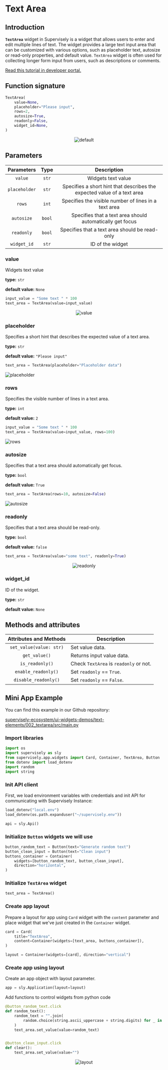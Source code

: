 # Text Area

## Introduction

**`TextArea`** widget in Supervisely is a widget that allows users to enter and edit multiple lines of text. The widget provides a large text input area that can be customized with various options, such as placeholder text, autosize or read-only properties, and default value.
`TextArea` widget is often used for collecting longer form input from users, such as descriptions or comments.

[Read this tutorial in developer portal.](https://developer.supervise.ly/app-development/widgets/text-elements/textarea)

## Function signature

```python
TextArea(
    value=None,
    placeholder="Please input",
    rows=2,
    autosize=True,
    readonly=False,
    widget_id=None,
)
```

<p align="center">
  <img src="https://user-images.githubusercontent.com/79905215/223040758-1a68dd01-56fa-4269-8d50-fc5036ea7883.gif" alt="default" />
</p>

## Parameters

|  Parameters   |  Type  |                               Description                               |
| :-----------: | :----: | :---------------------------------------------------------------------: |
|    `value`    | `str`  |                           Widgets text value                            |
| `placeholder` | `str`  | Specifies a short hint that describes the expected value of a text area |
|    `rows`     | `int`  |          Specifies the visible number of lines in a text area           |
|  `autosize`   | `bool` |        Specifies that a text area should automatically get focus        |
|  `readonly`   | `bool` |             Specifies that a text area should be read-only              |
|  `widget_id`  | `str`  |                            ID of the widget                             |

### value

Widgets text value

**type:** `str`

**default value:** `None`

```python
input_value = "Some text " * 100
text_area = TextArea(value=input_value)
```

<p align="center">
  <img src="https://user-images.githubusercontent.com/79905215/223040715-985f1cb2-fe65-4455-b480-129959ab57f5.gif" alt="value" />
</p>

### placeholder

Specifies a short hint that describes the expected value of a text area.

**type:** `str`

**default value:** `"Please input"`

```python
text_area = TextArea(placeholder="Placeholder data")
```

![placeholder](https://user-images.githubusercontent.com/120389559/221416855-aada5788-eb18-4c97-9a83-048187598ed3.png)

### rows

Specifies the visible number of lines in a text area.

**type:** `int`

**default value:** `2`

```python
input_value = "Some text " * 100
text_area = TextArea(value=input_value, rows=100)
```

![rows](https://user-images.githubusercontent.com/120389559/221416990-f787ba83-6fbd-4e74-a413-050834b28cda.png)

### autosize

Specifies that a text area should automatically get focus.

**type:** `bool`

**default value:** `True`

```python
text_area = TextArea(rows=10, autosize=False)
```

![autosize](https://user-images.githubusercontent.com/120389559/221417225-88043c32-f0ee-4f00-938f-5003690a06b1.png)

### readonly

Specifies that a text area should be read-only.

**type:** `bool`

**default value:** `false`

```python
text_area = TextArea(value="some text", readonly=True)
```

<p align="center">
  <img src="https://user-images.githubusercontent.com/120389559/221417587-2430c32b-604a-4bcb-9abd-31eeb95bf0fe.gif" alt="readonly" />
</p>

### widget_id

ID of the widget.

**type:** `str`

**default value:** `None`

## Methods and attributes

| Attributes and Methods  | Description                            |
| :---------------------: | -------------------------------------- |
| `set_value(value: str)` | Set value data.                        |
|      `get_value()`      | Returns input value data.              |
|     `is_readonly()`     | Check `TextArea` is `readonly` or not. |
|   `enable_readonly()`   | Set `readonly` == `True`.              |
|  `disable_readonly()`   | Set `readonly` == `False`.             |

## Mini App Example

You can find this example in our Github repository:

[supervisely-ecosystem/ui-widgets-demos/text-elements/002_textarea/src/main.py](https://github.com/supervisely-ecosystem/ui-widgets-demos/blob/master/text-elements/002_textarea/src/main.py)

### Import libraries

```python
import os
import supervisely as sly
from supervisely.app.widgets import Card, Container, TextArea, Button
from dotenv import load_dotenv
import random
import string
```

### Init API client

First, we load environment variables with credentials and init API for communicating with Supervisely Instance:

```python
load_dotenv("local.env")
load_dotenv(os.path.expanduser("~/supervisely.env"))

api = sly.Api()
```

### Initialize `Button` widgets we will use

```python
button_random_text = Button(text="Generate random text")
button_clean_input = Button(text="Clean input")
buttons_container = Container(
    widgets=[button_random_text, button_clean_input],
    direction="horizontal",
)
```

### Initialize `TextArea` widget

```python
text_area = TextArea()
```

### Create app layout

Prepare a layout for app using `Card` widget with the `content` parameter and place widget that we've just created in the `Container` widget.

```python
card = Card(
    title="TextArea",
    content=Container(widgets=[text_area, buttons_container]),
)

layout = Container(widgets=[card], direction="vertical")
```

### Create app using layout

Create an app object with layout parameter.

```python
app = sly.Application(layout=layout)
```

Add functions to control widgets from python code

```python
@button_random_text.click
def random_text():
    random_text = "".join(
        random.choice(string.ascii_uppercase + string.digits) for _ in range(1000)
    )
    text_area.set_value(value=random_text)


@button_clean_input.click
def clear():
    text_area.set_value(value="")
```

<p align="center">
  <img src="https://user-images.githubusercontent.com/79905215/223043298-a13fc216-6d1b-4330-8325-dceed63df23d.gif" alt="layout" />
</p>
